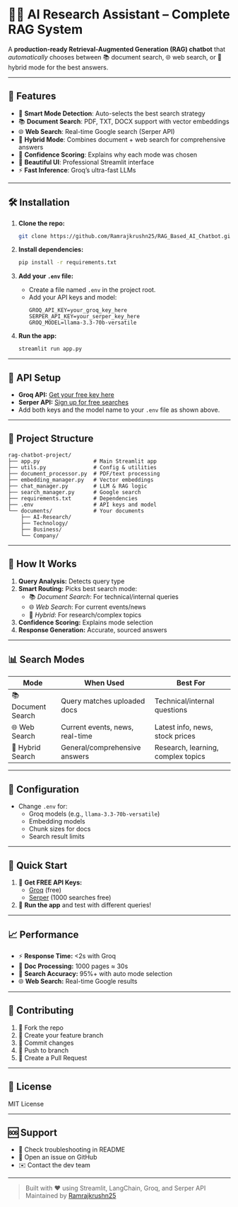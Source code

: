 # 🤖✨ AI Research Assistant – Complete RAG System

A **production-ready Retrieval-Augmented Generation (RAG) chatbot** that *automatically* chooses between 📚 document search, 🌐 web search, or 🔗 hybrid mode for the best answers.

---

## 🚀 Features

- 🧠 **Smart Mode Detection**: Auto-selects the best search strategy
- 📚 **Document Search**: PDF, TXT, DOCX support with vector embeddings
- 🌐 **Web Search**: Real-time Google search (Serper API)
- 🔗 **Hybrid Mode**: Combines document + web search for comprehensive answers
- 🎯 **Confidence Scoring**: Explains why each mode was chosen
- 💬 **Beautiful UI**: Professional Streamlit interface
- ⚡ **Fast Inference**: Groq’s ultra-fast LLMs

---

## 🛠️ Installation

1. **Clone the repo:**
   ```bash
   git clone https://github.com/Ramrajkrushn25/RAG_Based_AI_Chatbot.git
   ```

2. **Install dependencies:**
   ```bash
   pip install -r requirements.txt
   ```

3. **Add your `.env` file:**
   - Create a file named `.env` in the project root.
   - Add your API keys and model:
     ```
     GROQ_API_KEY=your_groq_key_here
     SERPER_API_KEY=your_serper_key_here
     GROQ_MODEL=llama-3.3-70b-versatile
     ```

4. **Run the app:**
   ```bash
   streamlit run app.py
   ```

---

## 🔑 API Setup

- **Groq API:** [Get your free key here](https://console.groq.com)
- **Serper API:** [Sign up for free searches](https://serper.dev)
- Add both keys and the model name to your `.env` file as shown above.

---

## 📁 Project Structure

```
rag-chatbot-project/
├── app.py                 # Main Streamlit app
├── utils.py               # Config & utilities
├── document_processor.py  # PDF/text processing
├── embedding_manager.py   # Vector embeddings
├── chat_manager.py        # LLM & RAG logic
├── search_manager.py      # Google search
├── requirements.txt       # Dependencies
├── .env                   # API keys and model
└── documents/             # Your documents
    ├── AI-Research/
    ├── Technology/
    ├── Business/
    └── Company/
```

---

## 🎯 How It Works

1. **Query Analysis:** Detects query type
2. **Smart Routing:** Picks best search mode:
   - 📚 *Document Search*: For technical/internal queries
   - 🌐 *Web Search*: For current events/news
   - 🔗 *Hybrid*: For research/complex topics
3. **Confidence Scoring:** Explains mode selection
4. **Response Generation:** Accurate, sourced answers

---

## 📊 Search Modes

| Mode                | When Used                        | Best For                                 |
|---------------------|----------------------------------|------------------------------------------|
| 📚 Document Search  | Query matches uploaded docs      | Technical/internal questions             |
| 🌐 Web Search       | Current events, news, real-time  | Latest info, news, stock prices          |
| 🔗 Hybrid Search    | General/comprehensive answers    | Research, learning, complex topics       |

---

## 🔧 Configuration

- Change `.env` for:
  - Groq models (e.g., `llama-3.3-70b-versatile`)
  - Embedding models
  - Chunk sizes for docs
  - Search result limits

---

## 🚦 Quick Start

1. 🔑 **Get FREE API Keys:**
   - [Groq](https://console.groq.com) (free)
   - [Serper](https://serper.dev) (1000 searches free)
2. 🏃 **Run the app** and test with different queries!

---

## 📈 Performance

- ⚡ **Response Time:** <2s with Groq
- 📄 **Doc Processing:** 1000 pages ≈ 30s
- 🎯 **Search Accuracy:** 95%+ with auto mode selection
- 🌐 **Web Search:** Real-time Google results

---

## 🤝 Contributing

1. 🍴 Fork the repo
2. 🌱 Create your feature branch
3. 💾 Commit changes
4. 🚀 Push to branch
5. 🔁 Create a Pull Request

---

## 📄 License

MIT License

---

## 🆘 Support

- 📖 Check troubleshooting in README
- 🐞 Open an issue on GitHub
- ✉️ Contact the dev team

---

> Built with ❤️ using Streamlit, LangChain, Groq, and Serper API  
> Maintained by [Ramrajkrushn25](https://github.com/Ramrajkrushn25)
